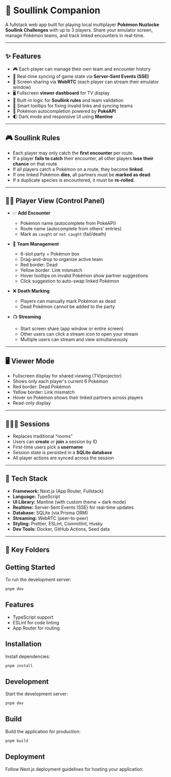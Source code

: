 # 🧩 Soullink Companion

A fullstack web app built for playing local multiplayer **Pokémon Nuzlocke Soullink Challenges** with up to 3 players. Share your emulator screen, manage Pokémon teams, and track linked encounters in real-time.

---

## ✨ Features

- 🎮 Each player can manage their own team and encounter history
- 🔄 Real-time syncing of game state via **Server-Sent Events (SSE)**
- 🎥 Screen sharing via **WebRTC** (each player can stream their emulator window)
- 🖥️ Fullscreen **viewer dashboard** for TV display
- 🔗 Built-in logic for **Soullink rules** and team validation
- 🧠 Smart tooltips for fixing invalid links and syncing teams
- 🧩 Pokémon autocompletion powered by **PokéAPI**
- 🌓 Dark mode and responsive UI using **Mantine**

---

## 🎮 Soullink Rules

- Each player may only catch the **first encounter** per route.
- If a player **fails to catch** their encounter, all other players **lose their chance** on that route.
- If all players catch a Pokémon on a route, they become **linked**.
- If one linked Pokémon **dies**, all partners must be **marked as dead**.
- If a duplicate species is encountered, it must be **re-rolled**.

---

## 🧑‍💻 Player View (Control Panel)

- ✅ **Add Encounter**

  - Pokémon name (autocomplete from PokéAPI)
  - Route name (autocomplete from others' entries)
  - Mark as `caught` or `not caught` (fail/death)

- 🟰 **Team Management**

  - 6-slot party + Pokémon box
  - Drag-and-drop to organize active team
  - Red border: Dead
  - Yellow border: Link mismatch
  - Hover tooltips on invalid Pokémon show partner suggestions
  - Click suggestion to auto-swap linked Pokémon

- ❌ **Death Marking**

  - Players can manually mark Pokémon as dead
  - Dead Pokémon cannot be added to the party

- 📺 **Streaming**
  - Start screen share (app window or entire screen)
  - Other users can click a stream icon to open your stream
  - Multiple users can stream and view simultaneously

---

## 🖥️ Viewer Mode

- Fullscreen display for shared viewing (TV/projector)
- Shows only each player's current 6 Pokémon
- Red border: Dead Pokémon
- Yellow border: Link mismatch
- Hover on Pokémon shows their linked partners across players
- Read-only display

---

## 🧑‍🤝‍🧑 Sessions

- Replaces traditional “rooms”
- Users can **create** or **join** a session by ID
- First-time users pick a **username**
- Session state is persisted in a **SQLite database**
- All player actions are synced across the session

---

## 🧠 Tech Stack

- **Framework:** Next.js (App Router, Fullstack)
- **Language:** TypeScript
- **UI Library:** Mantine (with custom theme + dark mode)
- **Realtime:** Server-Sent Events (SSE) for real-time updates
- **Database:** SQLite (via Prisma ORM)
- **Streaming:** WebRTC (peer-to-peer)
- **Styling:** Prettier, ESLint, Commitlint, Husky
- **Dev Tools:** Docker, GitHub Actions, Seed data

---

## 📂 Key Folders

## Getting Started

To run the development server:

```bash
pnpm dev
```

## Features

- TypeScript support
- ESLint for code linting
- App Router for routing

## Installation

Install dependencies:

```bash
pnpm install
```

## Development

Start the development server:

```bash
pnpm dev
```

## Build

Build the application for production:

```bash
pnpm build
```

## Deployment

Follow Next.js deployment guidelines for hosting your application.
